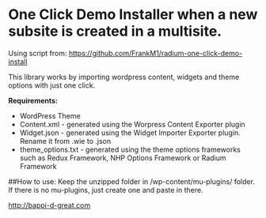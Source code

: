 One Click Demo Installer when a new subsite is created in a multisite.
==========================

Using script from: https://github.com/FrankM1/radium-one-click-demo-install

This library works by importing wordpress content, widgets  and theme options with just one click.

**Requirements:**
* WordPress Theme
* Content.xml - generated using the Worpress Content Exporter plugin
* Widget.json - generated using the Widget Importer Exporter plugin. Rename it from .wie to .json
* theme_options.txt - generated using the theme options frameworks such as Redux Framework, NHP Options Framework or Radium Framework

##How to use:
Keep the unzipped folder in /wp-content/mu-plugins/ folder. If there is no mu-plugins, just create one and paste in there.

http://bappi-d-great.com


